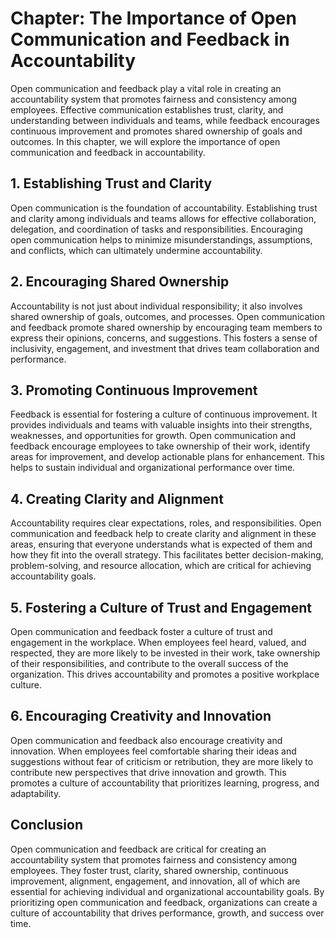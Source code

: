Chapter: The Importance of Open Communication and Feedback in Accountability
============================================================================

Open communication and feedback play a vital role in creating an accountability system that promotes fairness and consistency among employees. Effective communication establishes trust, clarity, and understanding between individuals and teams, while feedback encourages continuous improvement and promotes shared ownership of goals and outcomes. In this chapter, we will explore the importance of open communication and feedback in accountability.

**1. Establishing Trust and Clarity**
-------------------------------------

Open communication is the foundation of accountability. Establishing trust and clarity among individuals and teams allows for effective collaboration, delegation, and coordination of tasks and responsibilities. Encouraging open communication helps to minimize misunderstandings, assumptions, and conflicts, which can ultimately undermine accountability.

**2. Encouraging Shared Ownership**
-----------------------------------

Accountability is not just about individual responsibility; it also involves shared ownership of goals, outcomes, and processes. Open communication and feedback promote shared ownership by encouraging team members to express their opinions, concerns, and suggestions. This fosters a sense of inclusivity, engagement, and investment that drives team collaboration and performance.

**3. Promoting Continuous Improvement**
---------------------------------------

Feedback is essential for fostering a culture of continuous improvement. It provides individuals and teams with valuable insights into their strengths, weaknesses, and opportunities for growth. Open communication and feedback encourage employees to take ownership of their work, identify areas for improvement, and develop actionable plans for enhancement. This helps to sustain individual and organizational performance over time.

**4. Creating Clarity and Alignment**
-------------------------------------

Accountability requires clear expectations, roles, and responsibilities. Open communication and feedback help to create clarity and alignment in these areas, ensuring that everyone understands what is expected of them and how they fit into the overall strategy. This facilitates better decision-making, problem-solving, and resource allocation, which are critical for achieving accountability goals.

**5. Fostering a Culture of Trust and Engagement**
--------------------------------------------------

Open communication and feedback foster a culture of trust and engagement in the workplace. When employees feel heard, valued, and respected, they are more likely to be invested in their work, take ownership of their responsibilities, and contribute to the overall success of the organization. This drives accountability and promotes a positive workplace culture.

**6. Encouraging Creativity and Innovation**
--------------------------------------------

Open communication and feedback also encourage creativity and innovation. When employees feel comfortable sharing their ideas and suggestions without fear of criticism or retribution, they are more likely to contribute new perspectives that drive innovation and growth. This promotes a culture of accountability that prioritizes learning, progress, and adaptability.

**Conclusion**
--------------

Open communication and feedback are critical for creating an accountability system that promotes fairness and consistency among employees. They foster trust, clarity, shared ownership, continuous improvement, alignment, engagement, and innovation, all of which are essential for achieving individual and organizational accountability goals. By prioritizing open communication and feedback, organizations can create a culture of accountability that drives performance, growth, and success over time.
